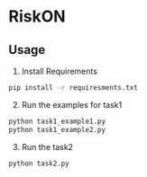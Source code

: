 # RiskON 


## Usage

1. Install Requirements
```bash
pip install -r requiresments.txt
```

2. Run the examples for task1
```bash
python task1_example1.py
python task1_example2.py 
```

3. Run the task2
```bash
python task2.py
```

